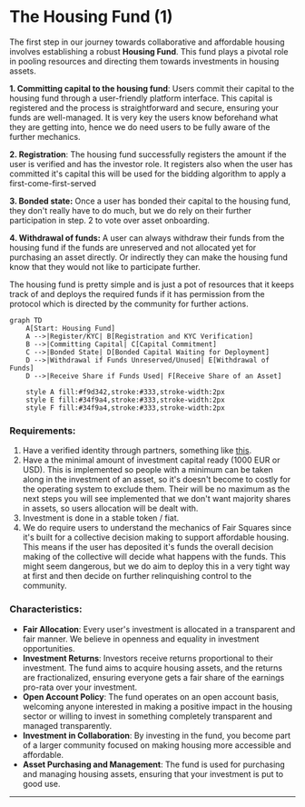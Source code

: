 # The Housing Fund (1)


The first step in our journey towards collaborative and affordable housing involves establishing a robust **Housing Fund**. This fund plays a pivotal role in pooling resources and directing them towards investments in housing assets. 

**1. Committing capital to the housing fund**: 
Users commit their capital to the housing fund through a user-friendly platform interface. This capital is registered and the process is straightforward and secure, ensuring your funds are well-managed. It is very key the users know beforehand what they are getting into, hence we do need users to be fully aware of the further mechanics. 

**2. Registration**:
The housing fund successfully registers the amount if the user is verified and has the investor role. It registers also when the user has committed it's capital this will be used for the bidding algorithm to apply a first-come-first-served 

**3. Bonded state:**
Once a user has bonded their capital to the housing fund, they don't really have to do much, but we do rely on their further participation in step. 2 to vote over asset onboarding. 
 
**4. Withdrawal of funds:**
A user can always withdraw their funds from the housing fund if the funds are unreserved and not allocated yet for purchasing an asset directly. Or indirectly they can make the housing fund know that they would not like to participate further.

The housing fund is pretty simple and is just a  pot of resources that it keeps track of and deploys the required funds if it has permission from the protocol which is directed by the community for further actions. 

```mermaid
graph TD
    A[Start: Housing Fund]
    A -->|Register/KYC| B[Registration and KYC Verification]
    B -->|Committing Capital| C[Capital Commitment]
    C -->|Bonded State| D[Bonded Capital Waiting for Deployment]
    D -->|Withdrawal if Funds Unreserved/Unused| E[Withdrawal of Funds]
    D -->|Receive Share if Funds Used| F[Receive Share of an Asset]

    style A fill:#f9d342,stroke:#333,stroke-width:2px
    style E fill:#34f9a4,stroke:#333,stroke-width:2px
    style F fill:#34f9a4,stroke:#333,stroke-width:2px
```


### Requirements:
1. Have a verified identity through partners, something like [this](https://www2.deloitte.com/ch/en/pages/press-releases/articles/deloitte-integrates-kilt-identity-blockchain-creating-new-markets-with-reusable-digital-credentials.html). 
2. Have a the minimal amount of investment capital ready (1000 EUR or USD). This is implemented so people with a minimum can be taken along in the investment of an asset, so it's doesn't become to costly for the operating system to exclude them. Their will be no maximum as the next steps you will see implemented that we don't want  majority shares in assets, so users allocation will be dealt with. 
3. Investment is done in a stable token / fiat.
4. We do require users to understand the mechanics of Fair Squares since it's built for a collective decision making to support affordable housing. This means if the user has deposited it's funds the overall decision making of the collective will decide what happens with the funds. This might seem dangerous, but we do aim to deploy this in a very tight way at first and then decide on further relinquishing control to the community. 

### Characteristics:

- **Fair Allocation**: Every user's investment is allocated in a transparent and fair manner. We believe in openness and equality in investment opportunities.
- **Investment Returns**: Investors receive returns proportional to their investment. The fund aims to acquire housing assets, and the returns are fractionalized, ensuring everyone gets a fair share of the earnings pro-rata over your investment.
- **Open Account Policy**: The fund operates on an open account basis, welcoming anyone interested in making a positive impact in the housing sector or willing to invest in something completely transparent and managed transparently. 
- **Investment in Collaboration**: By investing in the fund, you become part of a larger community focused on making housing more accessible and affordable. 
- **Asset Purchasing and Management**: The fund is used for purchasing and managing housing assets, ensuring that your investment is put to good use.

---
